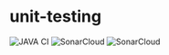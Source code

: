 # unit-testing
![JAVA CI](https://github.com/thiago-git-curso/unit-testing-1/workflows/JAVA%20CI/badge.svg)
![SonarCloud](https://sonarcloud.io/api/project_badges/measure?project=thiago-git-curso_unit-testing-1&metric=alert_status)
![SonarCloud](https://sonarcloud.io/api/project_badges/measure?project=thiago-git-curso_unit-testing-1&metric=covarage)
